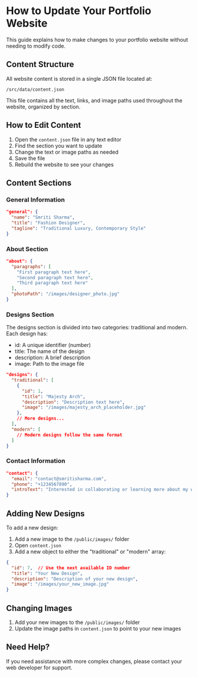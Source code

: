 # How to Update Your Portfolio Website

This guide explains how to make changes to your portfolio website without needing to modify code.

## Content Structure

All website content is stored in a single JSON file located at:
```
/src/data/content.json
```

This file contains all the text, links, and image paths used throughout the website, organized by section.

## How to Edit Content

1. Open the `content.json` file in any text editor
2. Find the section you want to update
3. Change the text or image paths as needed
4. Save the file
5. Rebuild the website to see your changes

## Content Sections

### General Information
```json
"general": {
  "name": "Smriti Sharma",
  "title": "Fashion Designer",
  "tagline": "Traditional Luxury, Contemporary Style"
}
```

### About Section
```json
"about": {
  "paragraphs": [
    "First paragraph text here",
    "Second paragraph text here",
    "Third paragraph text here"
  ],
  "photoPath": "/images/designer_photo.jpg"
}
```

### Designs Section
The designs section is divided into two categories: traditional and modern. Each design has:
- id: A unique identifier (number)
- title: The name of the design
- description: A brief description
- image: Path to the image file

```json
"designs": {
  "traditional": [
    {
      "id": 1,
      "title": "Majesty Arch",
      "description": "Description text here",
      "image": "/images/majesty_arch_placeholder.jpg"
    },
    // More designs...
  ],
  "modern": [
    // Modern designs follow the same format
  ]
}
```

### Contact Information
```json
"contact": {
  "email": "contact@smritisharma.com",
  "phone": "+1234567890",
  "introText": "Interested in collaborating or learning more about my work? Feel free to reach out."
}
```

## Adding New Designs

To add a new design:
1. Add a new image to the `/public/images/` folder
2. Open `content.json`
3. Add a new object to either the "traditional" or "modern" array:
```json
{
  "id": 7,  // Use the next available ID number
  "title": "Your New Design",
  "description": "Description of your new design",
  "image": "/images/your_new_image.jpg"
}
```

## Changing Images

1. Add your new images to the `/public/images/` folder
2. Update the image paths in `content.json` to point to your new images

## Need Help?

If you need assistance with more complex changes, please contact your web developer for support.
